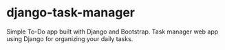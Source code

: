 # django-task-manager
Simple To-Do app built with Django and Bootstrap.  Task manager web app using Django for organizing your daily tasks.
